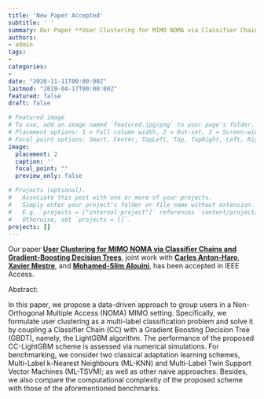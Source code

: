 ```yaml
---
title: 'New Paper Accepted'
subtitle: ' '
summary: Our Paper **User Clustering for MIMO NOMA via Classifier Chains and Gradient-Boosting Decision Trees** has been accepted in IEEE Access.
authors:
- admin
tags:
-
categories:
- 
date: "2020-11-11T00:00:00Z"
lastmod: "2019-04-17T00:00:00Z"
featured: false
draft: false

# Featured image
# To use, add an image named `featured.jpg/png` to your page's folder.
# Placement options: 1 = Full column width, 2 = Out-set, 3 = Screen-width
# Focal point options: Smart, Center, TopLeft, Top, TopRight, Left, Right, BottomLeft, Bottom, BottomRight
image:
  placement: 2
  caption: ''
  focal_point: ""
  preview_only: false

# Projects (optional).
#   Associate this post with one or more of your projects.
#   Simply enter your project's folder or file name without extension.
#   E.g. `projects = ["internal-project"]` references `content/project/deep-learning/index.md`.
#   Otherwise, set `projects = []`.
projects: []
---
```


Our paper [**User Clustering for MIMO NOMA via Classifier Chains and Gradient-Boosting Decision Trees**](https://ieeexplore.ieee.org/document/9205203), joint work with [**Carles Anton-Haro**](http://www.cttc.es/people/canton/), [**Xavier Mestre**](http://www.cttc.es/people/xmestre/), and [**Mohamed-Slim Alouini**](https://www.kaust.edu.sa/en/study/faculty/mohamed-slim-alouini), has been accepted in IEEE Access.

Abstract:

In this paper, we propose a data-driven approach to group users in a Non-Orthogonal Multiple Access (NOMA) MIMO setting. Specifically, we formulate user clustering as a multi-label classification problem and solve it by coupling a Classifier Chain (CC) with a Gradient Boosting Decision Tree (GBDT), namely, the LightGBM algorithm. The performance of the proposed CC-LightGBM scheme is assessed via numerical simulations. For benchmarking, we consider two classical adaptation learning schemes, Multi-Label k-Nearest Neighbours (ML-KNN) and Multi-Label Twin Support Vector Machines (ML-TSVM); as well as other naive approaches. Besides, we also compare the computational complexity of the proposed scheme with those of the aforementioned benchmarks.






